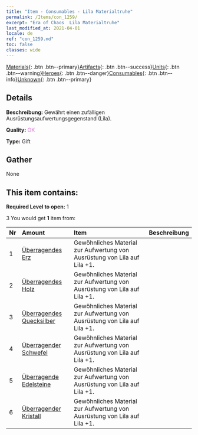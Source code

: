 ```yaml
---
title: "Item - Consumables - Lila Materialtruhe"
permalink: /Items/con_1259/
excerpt: "Era of Chaos  Lila Materialtruhe"
last_modified_at: 2021-04-01
locale: de
ref: "con_1259.md"
toc: false
classes: wide
---
```

 [Materials](/de/Items/){: .btn .btn--primary}[Artifacts](/de/Items/Artifacts/){: .btn .btn--success}[Units](/de/Items/Units/){: .btn .btn--warning}[Heroes](/de/Items/Heroes/){: .btn .btn--danger}[Consumables](/de/Items/Consumables/){: .btn .btn--info}[Unknown](/de/Items/Unknown/){: .btn .btn--primary}

## Details
 **Beschreibung:** Gewährt einen zufälligen Ausrüstungsaufwertungsgegenstand (Lila).

 **Quality:** <span style="color: #DA70D6">OK</span>

 **Type:** Gift

## Gather

  None

## This item contains:

 **Required Level to open:** 1

 3 You would get **1** item  from:

  | Nr | Amount |     Item    | Beschreibung |
  |:---|:-------|:------------|:-----------:|
  | 1 | [Überragendes Erz](/de/Items/mat_33/) | Gewöhnliches Material zur Aufwertung von Ausrüstung von Lila auf Lila +1. | 
  | 2 | [Überragendes Holz](/de/Items/mat_34/) | Gewöhnliches Material zur Aufwertung von Ausrüstung von Lila auf Lila +1. | 
  | 3 | [Überragendes Quecksilber](/de/Items/mat_35/) | Gewöhnliches Material zur Aufwertung von Ausrüstung von Lila auf Lila +1. | 
  | 4 | [Überragender Schwefel](/de/Items/mat_36/) | Gewöhnliches Material zur Aufwertung von Ausrüstung von Lila auf Lila +1. | 
  | 5 | [Überragende Edelsteine](/de/Items/mat_37/) | Gewöhnliches Material zur Aufwertung von Ausrüstung von Lila auf Lila +1. | 
  | 6 | [Überragender Kristall](/de/Items/mat_38/) | Gewöhnliches Material zur Aufwertung von Ausrüstung von Lila auf Lila +1. | 
